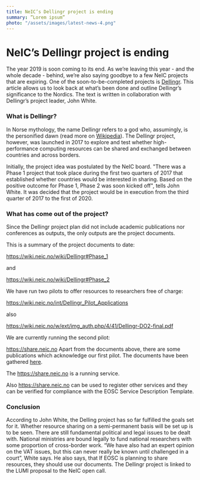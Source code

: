 ```yaml
---
title: NeIC’s Dellingr project is ending
summary: ”Lorem ipsum”
photo: "/assets/images/latest-news-4.png"
---
```


NeIC’s Dellingr project is ending
===============================

The year 2019 is soon coming to its end. As we’re leaving this year - and the whole decade - behind, we’re also saying goodbye to a few NeIC projects that are expiring. One of the soon-to-be-completed projects is [Dellingr]( https://neic.no/dellingr/). This article allows us to look back at what’s been done and outline Dellingr’s significance to the Nordics. The text is written in collaboration with Dellingr’s project leader, John White. 

### What is Dellingr?

In Norse mythology, the name Dellingr refers to a god who, assumingly, is the personified dawn (read more on [Wikipedia](https://en.wikipedia.org/wiki/Dellingr)). The Dellingr project, however, was launched in 2017 to explore and test whether high-performance computing resources can be shared and exchanged between countries and across borders. 

Initially, the project idea was postulated by the NeIC board. "There was a Phase 1 project that took place during the first two quarters of 2017 that established whether countries would be interested in sharing. Based on the positive outcome for Phase 1, Phase 2 was soon kicked off", tells John White. It was decided that the project would be in execution from the third quarter of 2017 to the first of 2020. 

### What has come out of the project?

Since the Dellingr project plan did not include academic publications nor conferences as outputs, the only outputs are the project documents.

This is a summary of the project documents to date:

https://wiki.neic.no/wiki/Dellingr#Phase_1

and

https://wiki.neic.no/wiki/Dellingr#Phase_2

We have run two pilots to offer resources to researchers free of charge:

https://wiki.neic.no/int/Dellingr_Pilot_Applications

also

https://wiki.neic.no/w/ext/img_auth.php/4/41/Dellingr-DO2-final.pdf

We are currently running the second pilot:

https://share.neic.no
Apart from the documents above, there are some publications which acknowledge 
our first pilot. The documents have been gathered [here](https://wiki.neic.no/int/Pilot_1_Questions_to_participants#Publications_from_1st_pilot).

The https://share.neic.no is a running service.

Also https://share.neic.no can be used to register other services and they can be verified for compliance with the EOSC Service Description Template.

### Conclusion 

According to John White, the Delling project has so far fulfilled the goals set for it. Whether resource sharing on a semi-permanent basis will be set up is to be seen. There are still fundamental political and legal issues to be dealt with. National ministries are bound legally to fund national researchers with some proportion of cross-border work. “We have also had an expert opinion on the VAT issues, but this can never really be known until challenged in a court”, White says. He also says, that If EOSC is planning to share resources, they should use our documents. The Dellingr project is linked to the LUMI proposal to the NeIC open call.
